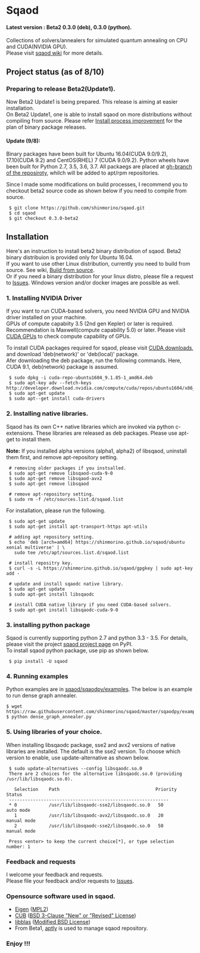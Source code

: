 # Sqaod
#### Latest version : Beta2 0.3.0 (deb), 0.3.0 (python). 

Collections of solvers/annealers for simulated quantum annealing on CPU and CUDA(NVIDIA GPU).<BR>
Please visit [sqaod wiki](https://github.com/shinmorino/sqaod/wiki) for more details.


## Project status (as of 8/10)
### Preparing to release Beta2(Update1). <BR>
Now Beta2 Update1 is being prepared.  This release is aiming at easier installation.<BR>
On Beta2 Update1, one is able to install sqaod on more distributions without compiling from source.  Please refer [Install process improvement](https://github.com/shinmorino/sqaod/wiki/Installation-process-improvement) for the plan of binary package releases.<BR>
#### Update (9/8):
Binary packages have been built for Ubuntu 16.04(CUDA 9.0/9.2), 17.10(CUDA 9.2) and CentOS(RHEL) 7 (CUDA 9.0/9.2).  Python wheels have been built for Python 2.7, 3.5, 3.6, 3.7.  All packaegs are placed at [gh-branch of the reposiroty](https://github.com/shinmorino/sqaod/tree/gh-pages/archive/sqaod-0.3.1-packages), whilch will be added to apt/rpm repositories.


Since I made some modifications on build processes, I recommend you to checkout beta2 source code as shown below if you need to compile from source.
~~~
 $ git clone https://github.com/shinmorino/sqaod.git
 $ cd sqaod
 $ git checkout 0.3.0-beta2
~~~

## Installation  
Here's an instruction to install beta2 binary distribution of sqaod.  Beta2 binary distribuion is provided only for Ubuntu 16.04.<BR>
If you want to use other Linux distribution, currently you need to build from source. See wiki, [Build from source](https://github.com/shinmorino/sqaod/wiki/Build-from-source).<BR>
Or if you need a binary distribution for your linux distro, please file a request to [Issues](https://github.com/shinmorino/sqaod/issues).  Windows version and/or docker images are possible as well.

### 1. Installing NVIDIA Driver<BR>
If you want to run CUDA-based solvers, you need NVIDIA GPU and NVIDIA driver installed on your machine.<BR>
GPUs of compute capabiity 3.5 (2nd gen Kepler) or later is required. Recommendation is Maxwell(compute capability 5.0) or later.  Please visit [CUDA GPUs](https://developer.nvidia.com/cuda-gpus) to check compute capability of GPUs.

To install CUDA packages required for sqaod, please visit [CUDA downloads](https://developer.nvidia.com/cuda-downloads), and download 'deb(network)' or 'deb(local)' package.<BR>
Afer downloading the deb package, run the following commands.  Here, CUDA 9.1, deb(network) package is assumed.
~~~
 $ sudo dpkg -i cuda-repo-ubuntu1604_9.1.85-1_amd64.deb
 $ sudo apt-key adv --fetch-keys http://developer.download.nvidia.com/compute/cuda/repos/ubuntu1604/x86_64/7fa2af80.pub
 $ sudo apt-get update
 $ sudo apt--get install cuda-drivers
~~~

### 2. Installing native libraries.
Sqaod has its own C++ native libraries which are invoked via python c-extensions.  These libraries are released as deb packages.  Please use apt-get to install them.

 **Note:** If you installed alpha versions (alpha1, alpha2) of libsqaod, uninstall them first, and remove apt-repository setting.
~~~
 # removing older packages if you instsalled.
 $ sudo apt-get remove libsqaod-cuda-9-0
 $ sudo apt-get remove libsqaod-avx2
 $ sudo apt-get remove libsqaod

 # remove apt-repository setting.
 $ sudo rm -f /etc/sources.list.d/sqaod.list
~~~

 For installation, please run the following.<BR>
~~~
 $ sudo apt-get update
 $ sudo apt-get install apt-transport-https apt-utils

 # adding apt repository setting.
 $ echo 'deb [arch=amd64] https://shinmorino.github.io/sqaod/ubuntu xenial multiverse' | \
   sudo tee /etc/apt/sources.list.d/sqaod.list

 # install repositry key.
 $ curl -s -L https://shinmorino.github.io/sqaod/gpgkey | sudo apt-key add -

 # update and install sqaodc native library.
 $ sudo apt-get update
 $ sudo apt-get install libsqaodc
 
 # install CUDA native library if you need CUDA-based solvers.
 $ sudo apt-get install libsqaodc-cuda-9-0
~~~


### 3. installing python package

Sqaod is currently supporting python 2.7 and python 3.3 - 3.5.  For details, please visit the project [sqaod project page](https://pypi.python.org/pypi/sqaod/) on PyPI.<BR>
To install sqaod python package, use pip as shown below.
~~~
 $ pip install -U sqaod
~~~


### 4. Running examples

Python examples are in [sqaod/sqaodpy/examples](https://github.com/shinmorino/sqaod/tree/master/sqaodpy/example).  The below is an example to run dense graph annealer.

~~~
$ wget https://raw.githubusercontent.com/shinmorino/sqaod/master/sqaodpy/example/dense_graph_annealer.py
$ python dense_graph_annealer.py
~~~

### 5. Using libraries of your choice.

 When installing libsqaodc package, sse2 and avx2 versions of native libraries are installed.  The default is the sse2 version.  To choose which version to enable, use update-alternative as shown below.

~~~
 $ sudo update-alternatives --config libsqaodc.so.0
 There are 2 choices for the alternative libsqaodc.so.0 (providing /usr/lib/libsqaodc.so.0).

   Selection    Path                                    Priority   Status
 ------------------------------------------------------------
 * 0            /usr/lib/libsqaodc-sse2/libsqaodc.so.0   50        auto mode
   1            /usr/lib/libsqaodc-avx2/libsqaodc.so.0   20        manual mode
   2            /usr/lib/libsqaodc-sse2/libsqaodc.so.0   50        manual mode
 
 Press <enter> to keep the current choice[*], or type selection number: 1
~~~

### Feedback and requests
I welcome your feedback and requests.<BR>
Please file your feedback and/or requests to [Issues](https://github.com/shinmorino/sqaod/issues).<BR>


### Opensource software used in sqaod.

- [Eigen](http://eigen.tuxfamily.org/index.php?title=Main_Page) ([MPL2](https://www.mozilla.org/en-US/MPL/2.0/))
- [CUB](http://nvlabs.github.io/cub/) ([BSD 3-Clause "New" or "Revised" License](https://github.com/NVlabs/cub/blob/1.8.0/LICENSE.TXT))
- [libblas](https://packages.ubuntu.com/xenial/libblas3) ([Modified BSD License](http://www.netlib.org/lapack/LICENSE.txt))
- From Beta1, [aptly](https://www.aptly.info/) is used to manage sqaod repository.


### Enjoy !!!

